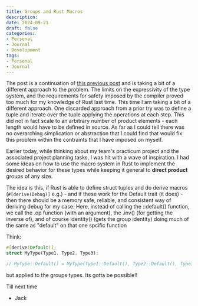 ```yaml
---
title: Groups and Rust Macros
description: 
date: 2024-09-21
draft: false
categories:
- Personal
- Journal
- Development
tags:
- Personal
- Journal
---
```


The post is a continuation of [this previous post](/posts/2024-01-11-algebraic-structures) and is taking a bit of a different approach to the problem. The limits on the expressivity of the type system, and the requirements for safety imposed by the compiler proved too much for my knowledge of Rust last time. This time I am taking a bit of a different approach. One discarded approach from a prior try was to define a tuple and iterate over the tuple applying the operations at each step. This did not in fact scale to an arbitrary number of product elements - each length would have to be defined in source. As far as I could tell there was no overarching simplication or abstraction that I could find that would fix this problem within the contraints that I have imposed on myself. 

Earlier today, while thinking about my team's practicum project and the associated project planning tasks, I was hit with a wave of inspiration. I had some ideas on how to use the macro system in Rust to implement the desired behavior for these types while keeping it general to **direct product** groups of any size.

The idea is this, if Rust is able to define struct tuples and do derive macros (`#[derive(Debug)]` e.g.) - and if these work for the Default trait (it does) - then there should be a memory safe, reliable, and consistent way of deriving debug for my case. Here, instead of calling the ::default() function, we call the .op function (with an argument), the .inv() (for getting the inverse of), and of course identity() (gets the group identity) doing much of the same as "default" on that one spcific function

Think:
```rust
#[derive(Default)];
struct MyType(Type1, Type2, Type3);

// MyType::Default() = MyType(Type1::Default(), Type2::Default(), Type3::Default())
```

but applied to the groups types. Its gotta be possible!!

Till next time
- Jack
